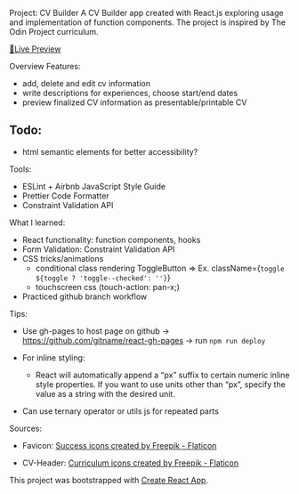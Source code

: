 Project: CV Builder
A CV Builder app created with React.js exploring usage and implementation of function components. The project is inspired by The Odin Project curriculum.

<a href="https://dicristea.github.io/cv-builder/">🔗Live Preview</a>

Overview
Features:
- add, delete and edit cv information
- write descriptions for experiences, choose start/end dates
- preview finalized CV information as presentable/printable CV

Todo:
- 
- html semantic elements for better accessibility?

Tools:
- ESLint + Airbnb JavaScript Style Guide
- Prettier Code Formatter
- Constraint Validation API

What I learned:
- React functionality: function components, hooks
- Form Validation: Constraint Validation API
- CSS tricks/animations
  - conditional class rendering 
    ToggleButton => Ex. className={`toggle ${toggle ? 'toggle--checked': ''}`}
  - touchscreen css (touch-action: pan-x;)
- Practiced github branch workflow

Tips:

- Use gh-pages to host page on github
  -> https://github.com/gitname/react-gh-pages
  -> run `npm run deploy`

- For inline styling:
  - React will automatically append a “px” suffix to certain numeric inline style properties. If you want to use units other than “px”, specify the value as a string with the desired unit.
- Can use ternary operator or utils js for repeated parts

Sources: 
- Favicon:
    <a href="https://www.flaticon.com/free-icons/success" title="success icons">Success icons created by Freepik - Flaticon</a>
    
- CV-Header: 
    <a href="https://www.flaticon.com/free-icons/curriculum" title="curriculum icons">Curriculum icons created by Freepik - Flaticon</a>

This project was bootstrapped with [Create React App](https://github.com/facebook/create-react-app).
